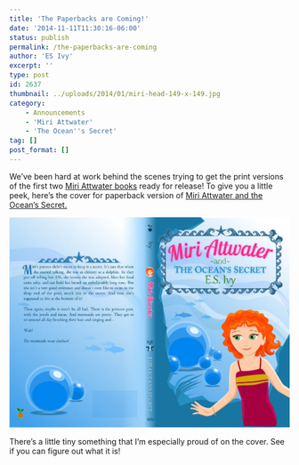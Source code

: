```yaml
---
title: 'The Paperbacks are Coming!'
date: '2014-11-11T11:30:16-06:00'
status: publish
permalink: /the-paperbacks-are-coming
author: 'ES Ivy'
excerpt: ''
type: post
id: 2637
thumbnail: ../uploads/2014/01/miri-head-149-x-149.jpg
category:
    - Announcements
    - 'Miri Attwater'
    - 'The Ocean''s Secret'
tag: []
post_format: []
---
```

We’ve been hard at work behind the scenes trying to get the print versions of the first two [Miri Attwater books](http://192.168.1.34:4945/?p=90) ready for release! To give you a little peek, here’s the cover for paperback version of [Miri Attwater and the Ocean’s Secret.](http://192.168.1.34:4945/?p=126)

![Miri Attwater and the Ocean's Secret Paperback cover](../uploads/2014/11/miri_ocean_CreateSpace_cover600x450.jpg)

There’s a little tiny something that I’m especially proud of on the cover. See if you can figure out what it is!